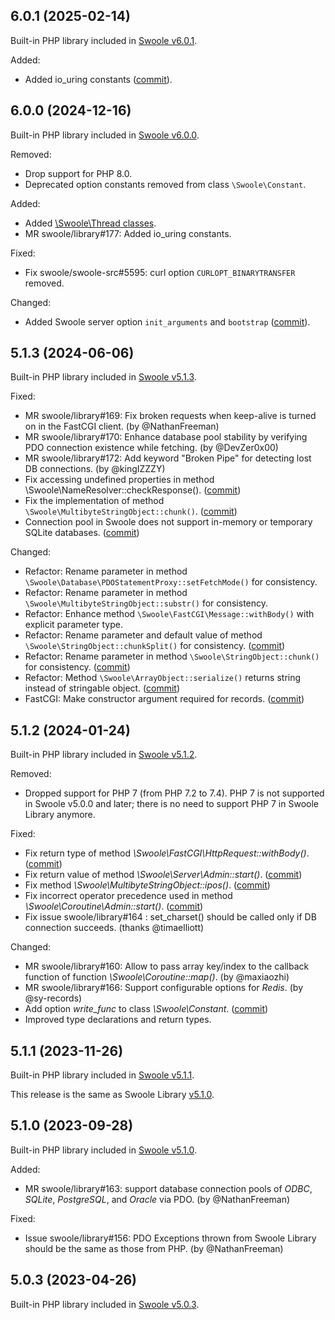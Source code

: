 ## 6.0.1 (2025-02-14)

Built-in PHP library included in [Swoole v6.0.1](https://github.com/swoole/swoole-src/releases/tag/v6.0.1).

Added:

* Added io_uring constants ([commit](https://github.com/swoole/library/commit/67e2322ddf9d12dd5d18f9b1c006d3390963c413)).

## 6.0.0 (2024-12-16)

Built-in PHP library included in [Swoole v6.0.0](https://github.com/swoole/swoole-src/releases/tag/v6.0.0).

Removed:

* Drop support for PHP 8.0.
* Deprecated option constants removed from class `\Swoole\Constant`.

Added:

* Added [\Swoole\Thread classes](https://github.com/swoole/library/tree/v6.0.0/src/core/Thread).
* MR swoole/library#177: Added io_uring constants.

Fixed:

* Fix swoole/swoole-src#5595: curl option `CURLOPT_BINARYTRANSFER` removed.

Changed:

* Added Swoole server option `init_arguments` and `bootstrap` ([commit](https://github.com/swoole/library/commit/fa7b522bcdd905d18e08b545edb54d142c766064)).

## 5.1.3 (2024-06-06)

Built-in PHP library included in [Swoole v5.1.3](https://github.com/swoole/swoole-src/releases/tag/v5.1.3).

Fixed:

* MR swoole/library#169: Fix broken requests when keep-alive is turned on in the FastCGI client. (by @NathanFreeman)
* MR swoole/library#170: Enhance database pool stability by verifying PDO connection existence while fetching. (by @DevZer0x00)
* MR swoole/library#172: Add keyword "Broken Pipe" for detecting lost DB connections. (by @kingIZZZY)
* Fix accessing undefined properties in method \Swoole\NameResolver::checkResponse(). ([commit](https://github.com/swoole/library/commit/7a6396e45f4d4517a049584a746285d6501cf71d))
* Fix the implementation of method `\Swoole\MultibyteStringObject::chunk()`. ([commit](https://github.com/swoole/library/commit/031eba5f6db2ffac66ce1cca6d1d63a213203724))
* Connection pool in Swoole does not support in-memory or temporary SQLite databases. ([commit](https://github.com/swoole/library/commit/eaf6a43f2fdd403e7d4968fd6f4bd0d1b05e48c3))

Changed:

* Refactor: Rename parameter in method `\Swoole\Database\PDOStatementProxy::setFetchMode()` for consistency.
* Refactor: Rename parameter in method `\Swoole\MultibyteStringObject::substr()` for consistency.
* Refactor: Enhance method `\Swoole\FastCGI\Message::withBody()` with explicit parameter type.
* Refactor: Rename parameter and default value of method `\Swoole\StringObject::chunkSplit()` for consistency. ([commit](https://github.com/swoole/library/commit/031eba5f6db2ffac66ce1cca6d1d63a213203724))
* Refactor: Rename parameter in method `\Swoole\StringObject::chunk()` for consistency. ([commit](https://github.com/swoole/library/commit/031eba5f6db2ffac66ce1cca6d1d63a213203724))
* Refactor: Method `\Swoole\ArrayObject::serialize()` returns string instead of stringable object. ([commit](https://github.com/swoole/library/commit/7a08418b2470284418b49268a5469931315a3fdc))
* FastCGI: Make constructor argument required for records. ([commit](https://github.com/swoole/library/commit/497bb74eaad51f661c91bc936f976b8660ce716c))

## 5.1.2 (2024-01-24)

Built-in PHP library included in [Swoole v5.1.2](https://github.com/swoole/swoole-src/releases/tag/v5.1.2).

Removed:

* Dropped support for PHP 7 (from PHP 7.2 to 7.4). PHP 7 is not supported in Swoole v5.0.0 and later; there is no need to support PHP 7 in Swoole Library anymore.

Fixed:

* Fix return type of method _\Swoole\FastCGI\HttpRequest::withBody()_. ([commit](https://github.com/swoole/library/commit/d204c4407357436a73157c454c471916b563ec63))
* Fix return value of method _\Swoole\Server\Admin::start()_. ([commit](https://github.com/swoole/library/commit/f211ae16cb3075b5977c52d7fd8f4896a8c51dc7))
* Fix method _\Swoole\MultibyteStringObject::ipos()_. ([commit](https://github.com/swoole/library/commit/3a543c1dc5f116f3fbd96c69b83413193f050086))
* Fix incorrect operator precedence used in method _\Swoole\Coroutine\Admin::start()_. ([commit](https://github.com/swoole/library/commit/49ed9a7b7ad1678a602310c50149f0e46ec0927a))
* Fix issue swoole/library#164 : set_charset() should be called only if DB connection succeeds. (thanks @timaelliott)

Changed:

* MR swoole/library#160: Allow to pass array key/index to the callback function of function _\Swoole\Coroutine::map()_. (by @maxiaozhi)
* MR swoole/library#166: Support configurable options for _Redis_. (by @sy-records)
* Add option _write_func_ to class _\Swoole\Constant_. ([commit](https://github.com/swoole/library/commit/9504fec3ee5e8583aba99cf524a73b6f1b316d14))
* Improved type declarations and return types.

## 5.1.1 (2023-11-26)

Built-in PHP library included in [Swoole v5.1.1](https://github.com/swoole/swoole-src/releases/tag/v5.1.1).

This release is the same as Swoole Library [v5.1.0](https://github.com/swoole/library/releases/tag/v5.1.0).

## 5.1.0 (2023-09-28)

Built-in PHP library included in [Swoole v5.1.0](https://github.com/swoole/swoole-src/releases/tag/v5.1.0).

Added:

* MR swoole/library#163: support database connection pools of _ODBC_, _SQLite_, _PostgreSQL_, and _Oracle_ via PDO. (by @NathanFreeman)

Fixed:

* Issue swoole/library#156: PDO Exceptions thrown from Swoole Library should be the same as those from PHP. (by @NathanFreeman)

## 5.0.3 (2023-04-26)

Built-in PHP library included in [Swoole v5.0.3](https://github.com/swoole/swoole-src/releases/tag/v5.0.3).
